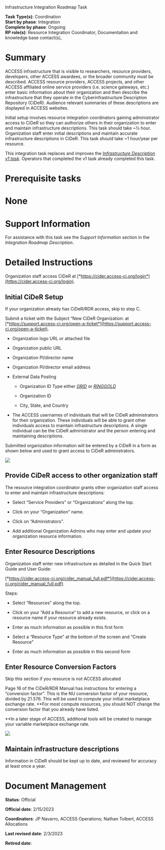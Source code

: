 Infrastructure Integration Roadmap Task

**Task Type(s)**: Coordination  
**Start by phase**: Integration  
**Complete by phase**: Ongoing  
**RP role(s)**: Resource Integration Coordinator, Documentation and knowledge base contact(s),

# Summary

ACCESS infrastructure that is visible to researchers, resource providers, developers, other ACCESS awardees, or the broader community must be described. ACCESS resource providers, ACCESS projects, and other ACCESS affiliated online service providers (i.e. science gateways, etc.) enter basic information about their organization and then describe the infrastructure that they operate in the Cyberinfrastructure Description Repository (CiDeR). Audience relevant summaries of these descriptions are displayed in ACCESS websites.

Initial setup involves resource integration coordinators gaining administrator access to CiDeR so they can authorize others in their organization to enter and maintain infrastructure descriptions. This task should take ~½ hour. Organization staff enter initial descriptions and maintain accurate infrastructure descriptions in CiDeR. This task should take ~1 hour/year per resource.

This integration task replaces and improves the [*Infrastructure Description v1 task*](https://docs.google.com/document/d/1RJCEFLL1vjSOo-plBRK67qwTePXahbvsuZVoGOlYTFg). Operators that completed the v1 task already completed this task.

# Prerequisite tasks

# None

# Support Information

For assistance with this task see the *Support Information* section in the *Integration Roadmap Description*.

# Detailed Instructions

Organization staff access CiDeR at [*https://cider.access-ci.org/login*](https://cider.access-ci.org/login).

## Initial CiDeR Setup

If your organization already has CiDeR/RDR access, skip to step C.

Submit a ticket with the Subject “New CiDeR Organization: at [*https://support.access-ci.org/open-a-ticket*](https://support.access-ci.org/open-a-ticket).

- Organization logo URL or attached file

- Organization public URL

- Organization PI/director name

- Organization PI/director email address

- External Data Posting

  - Organization ID Type either [*GRID*](https://www.grid.ac/) or [*RINGGOLD*](https://www.ringgold.com/ringgold-identifier/)

  - Organization ID

  - City, State, and Country

- The ACCESS usernames of individuals that will be CiDeR administrators for their organization. These individuals will be able to grant other individuals access to maintain infrastructure descriptions. A single individual can be the CiDeR administrator and the person entering and maintaining descriptions.

Submitted organization information will be entered by a CiDeR in a form as shown below and used to grant access to CiDeR administrators.

![](./media/image2.png)

## Provide CiDeR access to other organization staff

The resource integration coordinator grants other organization staff access to enter and maintain infrastructure descriptions:

- Select “Service Providers” or “Organizations” along the top.

- Click on your “Organization” name.

- Click on “Administrators”.

- Add additional Organization Admins who may enter and update your organization resource information.

## Enter Resource Descriptions

Organization staff enter new infrastructure as detailed in the Quick Start Guide and User Guide:

[*https://cider.access-ci.org/cider_manual_full.pdf*](https://cider.access-ci.org/cider_manual_full.pdf)

Steps:

- Select “Resources” along the top.

- Click on your “Add a Resource” to add a new resource, or click on a resource name if your resource already exists.

- Enter as much information as possible in this first form

- Select a “Resource Type” at the bottom of the screen and “Create Resource”

- Enter as much information as possible in this second form

## Enter Resource Conversion Factors

Skip this section if you resource is not ACCESS allocated

Page 16 of the CiDeR/RDR Manual has instructions for entering a “conversion factor”. This is the NU conversion factor of your resource, divided by 21.576. This will be used to compute your initial marketplace exchange rate. **For most compute resources, you should NOT change the conversion factor that you already have listed.  
  
**In a later stage of ACCESS, additional tools will be created to manage your variable marketplace exchange rate.

![](./media/image1.png)

## Maintain infrastructure descriptions

Information in CiDeR should be kept up to date, and reviewed for accuracy at least once a year.

# Document Management

**Status**: Official

**Official date**: 2/15/2023

**Coordinators**: JP Navarro, ACCESS Operations; Nathan Tolbert, ACCESS Allocations

**Last revised date**: 2/3/2023

**Retired date**:
